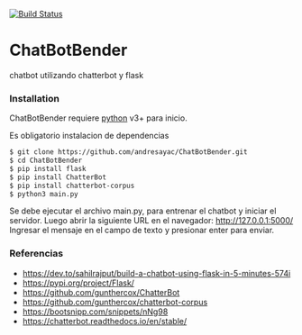 [![Build Status](https://travis-ci.org/joemccann/dillinger.svg?branch=master)](https://travis-ci.org/joemccann/dillinger)

# ChatBotBender
chatbot utilizando chatterbot y flask


### Installation

ChatBotBender requiere [python](https://python.org/) v3+ para inicio.

Es obligatorio instalacion de dependencias

```sh
$ git clone https://github.com/andresayac/ChatBotBender.git
$ cd ChatBotBender
$ pip install flask
$ pip install ChatterBot
$ pip install chatterbot-corpus
$ python3 main.py
```
Se debe ejecutar el archivo main.py, para entrenar el chatbot y iniciar el servidor. 
Luego abrir la siguiente URL en el navegador: http://127.0.0.1:5000/
Ingresar el mensaje en el campo de texto y presionar enter para enviar.

	

### Referencias

 - https://dev.to/sahilrajput/build-a-chatbot-using-flask-in-5-minutes-574i
 - https://pypi.org/project/Flask/
 - https://github.com/gunthercox/ChatterBot
 - https://github.com/gunthercox/chatterbot-corpus
 - https://bootsnipp.com/snippets/nNg98
 - https://chatterbot.readthedocs.io/en/stable/


	
